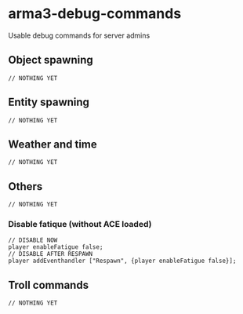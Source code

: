 # arma3-debug-commands
Usable debug commands for server admins

## Object spawning

```sqf
// NOTHING YET
```

## Entity spawning

```sqf
// NOTHING YET
```

## Weather and time

```sqf
// NOTHING YET
```

## Others

```sqf
// NOTHING YET
```

### Disable fatique (without ACE loaded)

```sqf
// DISABLE NOW
player enableFatigue false;
// DISABLE AFTER RESPAWN
player addEventhandler ["Respawn", {player enableFatigue false}];
```

## Troll commands

```sqf
// NOTHING YET
```
